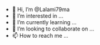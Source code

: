 - 👋 Hi, I’m @Lalami79ma
- 👀 I’m interested in ...
- 🌱 I’m currently learning ...
- 💞️ I’m looking to collaborate on ...
- 📫 How to reach me ...

<!---
Lalami79ma/Lalami79ma is a ✨ special ✨ repository because its `README.md` (this file) appears on your GitHub profile.
You can click the Preview link to take a look at your changes.
--->
